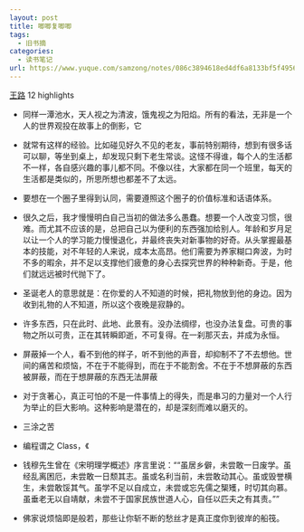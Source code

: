 ```yaml
---
layout: post
title: 唧唧复唧唧
tags:
  - 旧书摘
categories:
  - 读书笔记
url: https://www.yuque.com/samzong/notes/086c3894618ed4df6a8133bf5f49566d
---
```


[王路](https://www.amazon.cn/gp/product/B01951CHO6/ref=as_li_qf_sp_asin_tl?ie=UTF8\&camp=536\&creative=3200\&creativeASIN=B01951CHO6\&linkCode=as2\&tag=llll1-23)
12 highlights

- 同样一潭池水，天人视之为清波，饿鬼视之为阳焰。所有的看法，无非是一个人的世界观投在故事上的倒影，它

- 就常有这样的经验。比如碰见好久不见的老友，事前特别期待，想到有很多话可以聊，等坐到桌上，却发现只剩下老生常谈。这怪不得谁，每个人的生活都不一样，各自感兴趣的事儿都不同。不像以往，大家都在同一个班里，每天的生活都是类似的，所思所想也都差不了太远。

- 要想在一个圈子里得到认同，需要遵照这个圈子的价值标准和话语体系。

- 很久之后，我才慢慢明白自己当初的做法多么愚蠢。想要一个人改变习惯，很难。而尤其不应该的是，总把自己以为便利的东西强加给别人。年龄和岁月足以让一个人的学习能力慢慢退化，并最终丧失对新事物的好奇。从头掌握最基本的技能，对不年轻的人来说，成本太高昂。他们需要为养家糊口奔波，为时不多的暇余，并不足以支撑他们疲惫的身心去探究世界的种种新奇。于是，他们就远远被时代抛下了。

- 圣诞老人的意思就是：在你爱的人不知道的时候，把礼物放到他的身边。因为收到礼物的人不知道，所以这个夜晚是寂静的。

- 许多东西，只在此时、此地、此景有。没办法绸缪，也没办法复盘。可贵的事物之所以可贵，正在其转瞬即逝，不可复得。在一刹那灭去，并成为永恒。

- 屏蔽掉一个人，看不到他的样子，听不到他的声音，却抑制不了不去想他。世间的痛苦和烦恼，不在于不能得到，而在于不能割舍。不在于不想屏蔽的东西被屏蔽，而在于想屏蔽的东西无法屏蔽

- 对于贪著心，真正可怕的不是一件事情上的得失，而是串习的力量对一个人行为举止的巨大影响。这种影响是潜在的，却是深刻而难以磨灭的。

- 三涂之苦

- 编程谓之 Class，《

- 钱穆先生曾在《宋明理学概述》序言里说：““虽居乡僻，未尝敢一日废学。虽经乱离困厄，未尝敢一日颓其志。虽或名利当前，未尝敢动其心。虽或毁誉横生，未尝敢馁其气。虽学不足以自成立，未尝或忘先儒之榘矱，时切其向慕。虽垂老无以自靖献，未尝不于国家民族世道人心，自任以匹夫之有其责。””

- 佛家说烦恼即是般若，那些让你斩不断的愁丝才是真正度你到彼岸的船筏。
